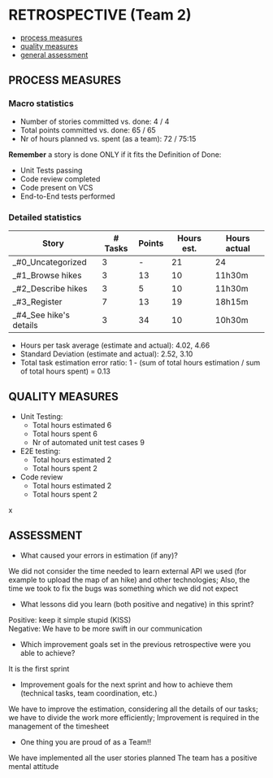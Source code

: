 RETROSPECTIVE (Team 2)
=====================================

- [process measures](#process-measures)
- [quality measures](#quality-measures)
- [general assessment](#assessment)

## PROCESS MEASURES 

### Macro statistics

- Number of stories committed vs. done:  4 / 4
- Total points committed vs. done: 65 / 65
- Nr of hours planned vs. spent (as a team): 72 / 75:15

**Remember** a story is done ONLY if it fits the Definition of Done:
 
- Unit Tests passing 
- Code review completed
- Code present on VCS
- End-to-End tests performed


### Detailed statistics

| Story  | # Tasks | Points | Hours est. | Hours actual |
|--------|---------|--------|------------|--------------|
| _#0_Uncategorized  |    3     |  -    |     21      |        24   |
| _#1_Browse hikes   |    3     |  13     |      10      |          11h30m    |
| _#2_Describe hikes      |   3      |    5    |      10      |       11h30m       |
_#3_Register      |    7     |    13    |     19       |      18h15m        |
_#4_See hike's details     |    3     |     34   |     10       |         10h30m     |
   


- Hours per task average (estimate and actual): 4.02, 4.66
- Standard Deviation (estimate and actual): 2.52, 3.10
- Total task estimation error ratio: 1 - (sum of total hours estimation / sum of total hours spent) = 0.13 

  
## QUALITY MEASURES 

- Unit Testing:
  - Total hours estimated 6
  - Total hours spent 6
  - Nr of automated unit test cases 9
- E2E testing:
  - Total hours estimated 2
  - Total hours spent 2
- Code review 
  - Total hours estimated 2
  - Total hours spent 2
  
x

## ASSESSMENT

- What caused your errors in estimation (if any)?

We did not consider the time needed to learn external API we used (for example to upload the map of an hike) and other technologies; Also, the time we took to fix the bugs was something which we did not expect

- What lessons did you learn (both positive and negative) in this sprint?

Positive: keep it simple stupid (KISS)   
Negative: We have to be more swift in our communication

- Which improvement goals set in the previous retrospective were you able to achieve? 

It is the first sprint
  

- Improvement goals for the next sprint and how to achieve them (technical tasks, team coordination, etc.)

We have to improve the estimation, considering all the details of our tasks; we have to divide the work more efficiently; Improvement is required in the management of the timesheet

- One thing you are proud of as a Team!!

We have implemented all the user stories planned
The team has a positive mental attitude
